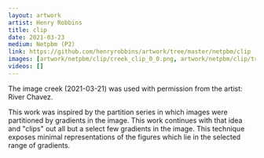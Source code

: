 ```yaml
---
layout: artwork
artist: Henry Robbins
title: clip
date: 2021-03-23
medium: Netpbm (P2)
link: https://github.com/henryrobbins/artwork/tree/master/netpbm/clip
images: [artwork/netpbm/clip/creek_clip_0_0.png, artwork/netpbm/clip/tree_light_clip_1_2.png, artwork/netpbm/clip/beebe_trail_clip_0_0.png, artwork/netpbm/clip/buildings_night_clip_2_3.png, artwork/netpbm/clip/road_day_clip_0_0.png, artwork/netpbm/clip/porch_clip_4_8.png, artwork/netpbm/clip/wall_light_clip_5_6.png, artwork/netpbm/clip/laundry_clip_0_1.png]
videos: []
---
```

The image creek (2021-03-21) was used with permission from the artist:
River Chavez.

This work was inspired by the partition series in which images were partitioned
by gradients in the image. This work continues with that idea and "clips" out
all but a select few gradients in the image. This technique exposes minimal
representations of the figures which lie in the selected range of gradients.